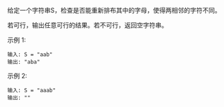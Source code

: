 给定一个字符串S，检查是否能重新排布其中的字母，使得两相邻的字符不同。

若可行，输出任意可行的结果。若不可行，返回空字符串。

示例 1:
```
输入: S = "aab"
输出: "aba"
```
示例 2:
```
输入: S = "aaab"
输出: ""
```